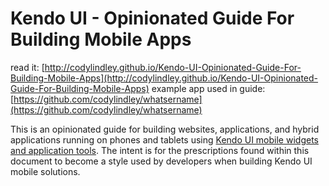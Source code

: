 Kendo UI - Opinionated Guide For Building Mobile Apps
==================
read it: [http://codylindley.github.io/Kendo-UI-Opinionated-Guide-For-Building-Mobile-Apps](http://codylindley.github.io/Kendo-UI-Opinionated-Guide-For-Building-Mobile-Apps)
example app used in guide: [https://github.com/codylindley/whatsername](https://github.com/codylindley/whatsername)

This is an opinionated guide for building websites, applications, and hybrid applications running on phones and tablets using <a href="http://docs.telerik.com/kendo-ui/mobile/introduction">Kendo UI mobile widgets and application tools</a>. The intent is for the prescriptions found within this document to become a style used by developers when building Kendo UI mobile solutions.
